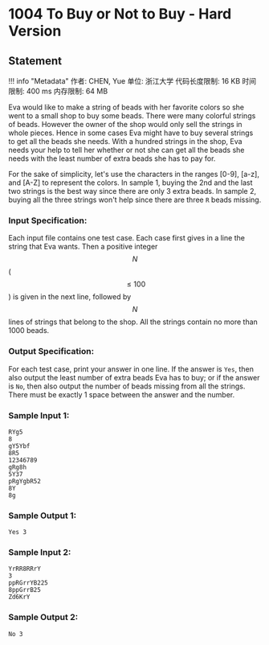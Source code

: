 
# 1004 To Buy or Not to Buy - Hard Version

## Statement

!!! info "Metadata"
    作者: CHEN, Yue
    单位: 浙江大学
    代码长度限制: 16 KB
    时间限制: 400 ms
    内存限制: 64 MB

Eva would like to make a string of beads with her favorite colors so she went to a small shop to buy some beads. There were many colorful strings of beads. However the owner of the shop would only sell the strings in whole pieces. Hence in some cases Eva might have to buy several strings to get all the beads she needs. With a hundred strings in the shop, Eva needs your help to tell her whether or not she can get all the beads she needs with the least number of extra beads she has to pay for.

For the sake of simplicity, let's use the characters in the ranges [0-9], [a-z], and [A-Z] to represent the colors. In sample 1, buying the 2nd and the last two strings is the best way since there are only 3 extra beads. In sample 2, buying all the three strings won't help since there are three `R` beads missing.

### Input Specification:

Each input file contains one test case. Each case first gives in a line the string that Eva wants. Then a positive integer $$N$$ ($$\le 100$$) is given in the next line, followed by $$N$$ lines of strings that belong to the shop. All the strings contain no more than 1000 beads.

### Output Specification:

For each test case, print your answer in one line. If the answer is `Yes`, then also output the least number of extra beads Eva has to buy; or if the answer is `No`, then also output the number of beads missing from all the strings. There must be exactly 1 space between the answer and the number.

### Sample Input 1:
```plaintext
RYg5
8
gY5Ybf
8R5
12346789
gRg8h
5Y37
pRgYgbR52
8Y
8g
```

### Sample Output 1:
```plaintext
Yes 3
```

### Sample Input 2:
```plaintext
YrRR8RRrY
3
ppRGrrYB225
8ppGrrB25
Zd6KrY
```

### Sample Output 2:
```plaintext
No 3
```

